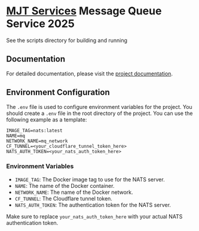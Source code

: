 # [MJT Services](https://github.com/mjt-services) Message Queue Service 2025

See the scripts directory for building and running

## Documentation

For detailed documentation, please visit the [project documentation](https://mjt-services.github.io/mq-service-2025/).

## Environment Configuration

The `.env` file is used to configure environment variables for the project. You should create a `.env` file in the root directory of the project. You can use the following example as a template:

```properties
IMAGE_TAG=nats:latest
NAME=mq
NETWORK_NAME=mq_network
CF_TUNNEL=<your_cloudflare_tunnel_token_here>
NATS_AUTH_TOKEN=<your_nats_auth_token_here>
```

### Environment Variables

- `IMAGE_TAG`: The Docker image tag to use for the NATS server.
- `NAME`: The name of the Docker container.
- `NETWORK_NAME`: The name of the Docker network.
- `CF_TUNNEL`: The Cloudflare tunnel token.
- `NATS_AUTH_TOKEN`: The authentication token for the NATS server.

Make sure to replace `your_nats_auth_token_here` with your actual NATS authentication token.

